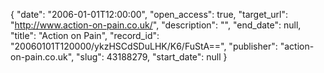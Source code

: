 {
  "date": "2006-01-01T12:00:00", 
  "open_access": true, 
  "target_url": "http://www.action-on-pain.co.uk/", 
  "description": "", 
  "end_date": null, 
  "title": "Action on Pain", 
  "record_id": "20060101T120000/ykzHSCdSDuLHK/K6/FuStA==", 
  "publisher": "action-on-pain.co.uk", 
  "slug": 43188279, 
  "start_date": null
}


